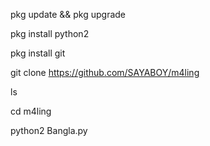 pkg update && pkg upgrade

pkg install python2

pkg install git

git clone https://github.com/SAYABOY/m4ling

ls

cd m4ling

python2 Bangla.py
